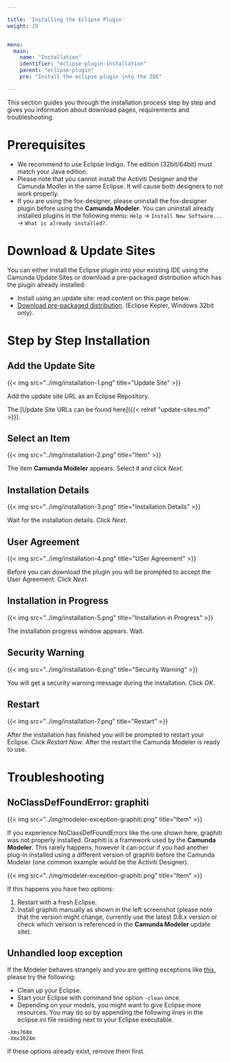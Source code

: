 ```yaml
---

title: 'Installing the Eclipse Plugin'
weight: 20


menu:
  main:
    name: "Installation"
    identifier: "eclipse-plugin-installation"
    parent: "eclipse-plugin"
    pre: "Install the eclipse plugin into the IDE"

---
```


This section guides you through the installation process step by step and gives you information about download pages, requirements and troubleshooting.

# Prerequisites

* We recommend to use Eclipse Indigo. The edition (32bit/64bit) must match your Java edition.
* Please note that you cannot install the Activiti Designer and the Camunda Modler in the same Eclipse. It will cause both designers to not work properly.
* If you are using the fox-designer, please uninstall the fox-designer plugin before using the **Camunda Modeler**. You can uninstall already installed plugins in the following menu: `Help` -> `Install New Software...` -> `What is already installed?`.


# Download & Update Sites

You can either install the Eclipse plugin into your existing IDE using the Camunda Update Sites or download a pre-packaged distribution which has the plugin already installed:

* Install using an update site: read content on this page below.
* [Download pre-packaged distribution](https://camunda.org/release/camunda-eclipse-plugin/prepackaged/kepler/). (Eclipse Kepler, Windows 32bit only).


# Step by Step Installation

## Add the Update Site

{{< img src="../img/installation-1.png" title="Update Site" >}}

Add the update site URL as an Eclipse Repository.

The [Update Site URLs can be found here]({{< relref "update-sites.md" >}}).


## Select an Item

{{< img src="../img/installation-2.png" title="Item" >}}

The item **Camunda Modeler** appears. Select it and click *Next*.


## Installation Details

{{< img src="../img/installation-3.png" title="Installation Details" >}}

Wait for the installation details. Click *Next*.


## User Agreement

{{< img src="../img/installation-4.png" title="USer Agreement" >}}

Before you can download the plugin you will be prompted to accept the User Agreement. Click *Next*.


## Installation in Progress

{{< img src="../img/installation-5.png" title="Installation in Progress" >}}

The installation progress window appears. Wait.


## Security Warning

{{< img src="../img/installation-6.png" title="Security Warning" >}}

You will get a security warning message during the installation. Click *OK*.


## Restart

{{< img src="../img/installation-7.png" title="Restart" >}}

After the installation has finished you will be prompted to restart your Eclipse. Click *Restart Now*. After the restart the Camunda Modeler is ready to use.


# Troubleshooting

## NoClassDefFoundError: graphiti

{{< img src="../img/modeler-exception-graphiti.png" title="Item" >}}

If you experience NoClassDefFoundErrors like the one shown here, graphiti was not properly installed. Graphiti is a framework used by the **Camunda Modeler**. This rarely happens, however it can occur if you had another plug-in installed using a different version of graphiti before the Camunda Modeler (one common example would be the Activiti Designer).

{{< img src="../img/modeler-exception-graphiti.png" title="Item" >}}

If this happens you have two options:

1.  Restart with a fresh Eclipse.
2.  Install graphiti manually as shown in the left screenshot (please note that the version might change, currently use the latest 0.8.x version or check which version is referenced in the **Camunda Modeler** update site).


## Unhandled loop exception

If the Modeler behaves strangely and you are getting exceptions like [this](http://stackoverflow.com/questions/84147/org-eclipse-swt-swterror-item-not-added), please try the following:

* Clean up your Eclipse.
* Start your Eclipse with command line option `-clean` once.
* Depending on your models, you might want to give Eclipse more resources. You may do so by appending the following lines in the eclipse.ini file residing next to your Eclipse executable.

```
-Xms768m
-Xmx1024m
```

If these options already exist, remove them first.